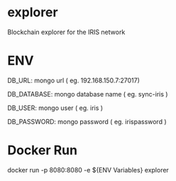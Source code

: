 # explorer
Blockchain explorer for the IRIS network


# ENV
DB_URL: mongo url ( eg. 192.168.150.7:27017)

DB_DATABASE: mongo database name ( eg. sync-iris )

DB_USER: mongo user ( eg. iris )

DB_PASSWORD: mongo password ( eg. irispassword )

# Docker Run
docker run -p 8080:8080 -e ${ENV Variables} explorer
